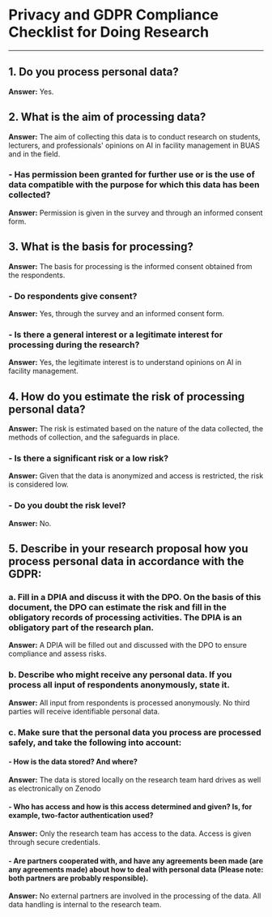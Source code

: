 # Privacy and GDPR Compliance Checklist for Doing Research

---

## 1. Do you process personal data?
**Answer:** Yes.

## 2. What is the aim of processing data?
**Answer:** The aim of collecting this data is to conduct research on students, lecturers, and professionals' opinions on AI in facility management in BUAS and in the field.

### - Has permission been granted for further use or is the use of data compatible with the purpose for which this data has been collected?
**Answer:** Permission is given in the survey and through an informed consent form.

## 3. What is the basis for processing?
**Answer:** The basis for processing is the informed consent obtained from the respondents.

### - Do respondents give consent?
**Answer:** Yes, through the survey and an informed consent form.

### - Is there a general interest or a legitimate interest for processing during the research?
**Answer:** Yes, the legitimate interest is to understand opinions on AI in facility management.

## 4. How do you estimate the risk of processing personal data?
**Answer:** The risk is estimated based on the nature of the data collected, the methods of collection, and the safeguards in place.

### - Is there a significant risk or a low risk?
**Answer:** Given that the data is anonymized and access is restricted, the risk is considered low.

### - Do you doubt the risk level?
**Answer:** No.

## 5. Describe in your research proposal how you process personal data in accordance with the GDPR:

### a. Fill in a DPIA and discuss it with the DPO. On the basis of this document, the DPO can estimate the risk and fill in the obligatory records of processing activities. The DPIA is an obligatory part of the research plan.
**Answer:** A DPIA will be filled out and discussed with the DPO to ensure compliance and assess risks.

### b. Describe who might receive any personal data. If you process all input of respondents anonymously, state it.
**Answer:** All input from respondents is processed anonymously. No third parties will receive identifiable personal data.

### c. Make sure that the personal data you process are processed safely, and take the following into account:

#### - How is the data stored? And where?
**Answer:** The data is stored  locally on the research team hard drives as well as electronically on Zenodo

#### - Who has access and how is this access determined and given? Is, for example, two-factor authentication used?
**Answer:** Only the research team has access to the data. Access is given through secure credentials. 

#### - Are partners cooperated with, and have any agreements been made (are any agreements made) about how to deal with personal data (Please note: both partners are probably responsible).
**Answer:** No external partners are involved in the processing of the data. All data handling is internal to the research team.
